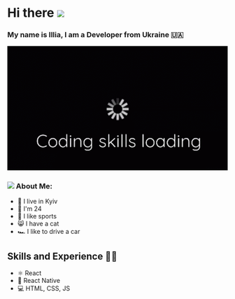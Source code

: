 # Hi there <img src="https://github.com/TheDudeThatCode/TheDudeThatCode/blob/master/Assets/Hi.gif" width="35" /> 
### My name is Illia, I am a Developer from Ukraine :ukraine:	

![](https://github.com/itstudentua/itstudentua/blob/main/src/gifka.gif?raw=true)

### <img src="https://github.com/TheDudeThatCode/TheDudeThatCode/blob/master/Assets/Developer.gif" width="45" /> About Me:
- :department_store: I live in Kyiv
- :man: I'm 24
- :bicyclist: I like sports
- :smile_cat: I have a cat
- :racing_car: I like to drive a car

## Skills and Experience 🧑‍💻
* ⚛ React
* 📱 React Native
* 💻 HTML, CSS, JS


